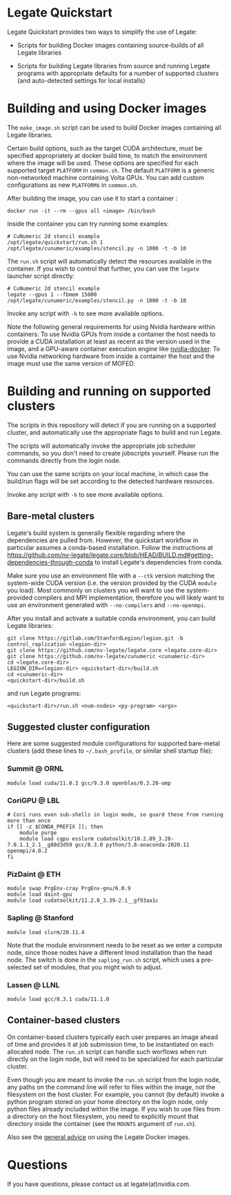 <!--
Copyright 2021 NVIDIA Corporation

Licensed under the Apache License, Version 2.0 (the "License");
you may not use this file except in compliance with the License.
You may obtain a copy of the License at

    http://www.apache.org/licenses/LICENSE-2.0

Unless required by applicable law or agreed to in writing, software
distributed under the License is distributed on an "AS IS" BASIS,
WITHOUT WARRANTIES OR CONDITIONS OF ANY KIND, either express or implied.
See the License for the specific language governing permissions and
limitations under the License.

-->

Legate Quickstart
=================

Legate Quickstart provides two ways to simplify the use of Legate:

* Scripts for building Docker images containing source-builds of all Legate
  libraries

* Scripts for building Legate libraries from source and running Legate programs
  with appropriate defaults for a number of supported clusters (and
  auto-detected settings for local installs)

Building and using Docker images
================================

The `make_image.sh` script can be used to build Docker images containing all
Legate libraries.

Certain build options, such as the target CUDA architecture, must be specified
appropriately at docker build time, to match the environment where the image
will be used. These options are specified for each supported target `PLATFORM`
in `common.sh`. The default `PLATFORM` is a generic non-networked machine
containing Volta GPUs. You can add custom configurations as new `PLATFORM`s in
`common.sh`.

After building the image, you can use it to start a container :

```
docker run -it --rm --gpus all <image> /bin/bash
```

Inside the container you can try running some examples:

```
# CuNumeric 2d stencil example
/opt/legate/quickstart/run.sh 1 /opt/legate/cunumeric/examples/stencil.py -n 1000 -t -b 10
```

The `run.sh` script will automatically detect the resources available in the
container. If you wish to control that further, you can use the `legate` launcher
script directly:

```
# CuNumeric 2d stencil example
legate --gpus 1 --fbmem 15000 /opt/legate/cunumeric/examples/stencil.py -n 1000 -t -b 10
```

Invoke any script with `-h` to see more available options.

Note the following general requirements for using Nvidia hardware within
containers: To use Nvidia GPUs from inside a container the host needs to
provide a CUDA installation at least as recent as the version used in the
image, and a GPU-aware container execution engine like
[nvidia-docker](https://github.com/NVIDIA/nvidia-docker). To use Nvidia
networking hardware from inside a container the host and the image must use
the same version of MOFED.

Building and running on supported clusters
==========================================

The scripts in this repository will detect if you are running on a supported
cluster, and automatically use the appropriate flags to build and run Legate.

The scripts will automatically invoke the appropriate job scheduler commands, so
you don't need to create jobscripts yourself. Please run the commands directly
from the login node.

You can use the same scripts on your local machine, in which case the build/run
flags will be set according to the detected hardware resources.

Invoke any script with `-h` to see more available options.

Bare-metal clusters
-------------------

Legate's build system is generally flexible regarding where the dependencies are
pulled from. However, the quickstart workflow in particular assumes a
conda-based installation. Follow the instructions at
https://github.com/nv-legate/legate.core/blob/HEAD/BUILD.md#getting-dependencies-through-conda
to install Legate's dependencies from conda.

Make sure you use an environment file with a `--ctk` version matching the
system-wide CUDA version (i.e. the version provided by the CUDA `module` you
load). Most commonly on clusters you will want to use the system-provided
compilers and MPI implementation, therefore you will likely want to use an
environment generated with `--no-compilers` and `--no-openmpi`.

After you install and activate a suitable conda environment, you can build Legate libraries:

```
git clone https://gitlab.com/StanfordLegion/legion.git -b control_replication <legion-dir>
git clone https://github.com/nv-legate/legate.core <legate.core-dir>
git clone https://github.com/nv-legate/cunumeric <cunumeric-dir>
cd <legate.core-dir>
LEGION_DIR=<legion-dir> <quickstart-dir>/build.sh
cd <cunumeric-dir>
<quickstart-dir>/build.sh
```

and run Legate programs:

```
<quickstart-dir>/run.sh <num-nodes> <py-program> <args>
```

Suggested cluster configuration
-------------------------------

Here are some suggested module configurations for supported bare-metal clusters
(add these lines to `~/.bash_profile`, or similar shell startup file):

### Summit @ ORNL

```
module load cuda/11.0.3 gcc/9.3.0 openblas/0.3.20-omp
```

### CoriGPU @ LBL

```
# Cori runs even sub-shells in login mode, so guard these from running more than once
if [[ -z $CONDA_PREFIX ]]; then
    module purge
    module load cgpu esslurm cudatoolkit/10.2.89_3.28-7.0.1.1_2.1__g88d3d59 gcc/8.3.0 python/3.8-anaconda-2020.11 openmpi/4.0.2
fi
```

### PizDaint @ ETH

```
module swap PrgEnv-cray PrgEnv-gnu/6.0.9
module load daint-gpu
module load cudatoolkit/11.2.0_3.39-2.1__gf93aa1c
```

### Sapling @ Stanford

```
module load slurm/20.11.4
```

Note that the module environment needs to be reset as we enter a compute node,
since those nodes have a different lmod installation than the head node. The
switch is done in the `sapling_run.sh` script, which uses a pre-selected set of
modules, that you might wish to adjust.

### Lassen @ LLNL

```
module load gcc/8.3.1 cuda/11.1.0
```

Container-based clusters
------------------------

On container-based clusters typically each user prepares an image ahead of time
and provides it at job submission time, to be instantiated on each allocated
node. The `run.sh` script can handle such worflows when run directly on the
login node, but will need to be specialized for each particular cluster.

Even though you are meant to invoke the `run.sh` script from the login node, any
paths on the command line will refer to files within the image, not the
filesystem on the host cluster. For example, you cannot (by default) invoke a
python program stored on your home directory on the login node, only python
files already included within the image. If you wish to use files from a
directory on the host filesystem, you need to explicitly mount that directory
inside the container (see the `MOUNTS` argument of `run.sh`).

Also see the [general advice](#building-and-using-docker-images) on using the
Legate Docker images.

Questions
=========

If you have questions, please contact us at legate(at)nvidia.com.

